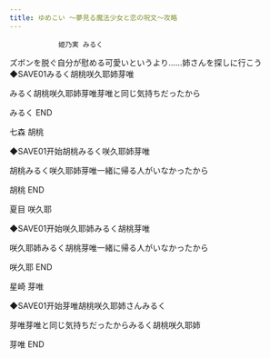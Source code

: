 ```yaml
---
title: ゆめこい ～夢見る魔法少女と恋の呪文～攻略
---
```


                姫乃実 みるく

ズボンを脱ぐ自分が慰める可愛いというより……姉さんを探しに行こう◆SAVE01みるく胡桃咲久耶姉芽唯

みるく胡桃咲久耶姉芽唯芽唯と同じ気持ちだったから

みるく END

七森 胡桃

◆SAVE01开始胡桃みるく咲久耶姉芽唯

胡桃みるく咲久耶姉芽唯一緒に帰る人がいなかったから

胡桃 END

夏目 咲久耶

◆SAVE01开始咲久耶姉みるく胡桃芽唯

咲久耶姉みるく胡桃芽唯一緒に帰る人がいなかったから

咲久耶 END

星崎 芽唯

◆SAVE01开始芽唯胡桃咲久耶姉さんみるく

芽唯芽唯と同じ気持ちだったからみるく胡桃咲久耶姉

芽唯 END
              
